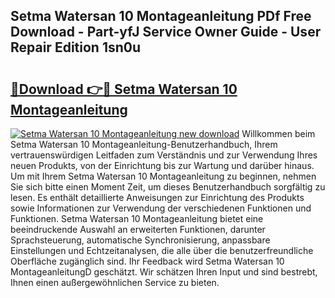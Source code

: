 ## Setma Watersan 10 Montageanleitung PDf Free Download - Part-yfJ Service Owner Guide - User Repair Edition 1sn0u

# <h2><a href="http://df8rkg.blite.top/?on=Setma+Watersan+10+Montageanleitung">🔗Download 👉🔴 Setma Watersan 10 Montageanleitung</a></h2>

[![Setma Watersan 10 Montageanleitung new download](https://i.imgur.com/lujVjoI.png)](http://df8rkg.blite.top/?on=Setma+Watersan+10+Montageanleitung)
Willkommen beim Setma Watersan 10 Montageanleitung-Benutzerhandbuch, Ihrem vertrauenswürdigen Leitfaden zum Verständnis und zur Verwendung Ihres neuen Produkts, von der Einrichtung bis zur Wartung und darüber hinaus. Um mit Ihrem Setma Watersan 10 Montageanleitung zu beginnen, nehmen Sie sich bitte einen Moment Zeit, um dieses Benutzerhandbuch sorgfältig zu lesen. Es enthält detaillierte Anweisungen zur Einrichtung des Produkts sowie Informationen zur Verwendung der verschiedenen Funktionen und Funktionen. Setma Watersan 10 Montageanleitung bietet eine beeindruckende Auswahl an erweiterten Funktionen, darunter Sprachsteuerung, automatische Synchronisierung, anpassbare Einstellungen und Echtzeitanalysen, die alle über die benutzerfreundliche Oberfläche zugänglich sind. Ihr Feedback wird Setma Watersan 10 MontageanleitungD geschätzt. Wir schätzen Ihren Input und sind bestrebt, Ihnen einen außergewöhnlichen Service zu bieten.
